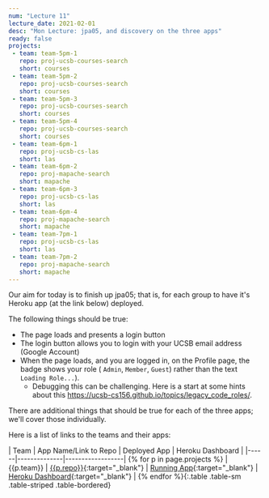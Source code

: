 ```yaml
---
num: "Lecture 11"
lecture_date: 2021-02-01
desc: "Mon Lecture: jpa05, and discovery on the three apps"
ready: false
projects:
 - team: team-5pm-1
   repo: proj-ucsb-courses-search
   short: courses
 - team: team-5pm-2
   repo: proj-ucsb-courses-search
   short: courses
 - team: team-5pm-3
   repo: proj-ucsb-courses-search
   short: courses
 - team: team-5pm-4
   repo: proj-ucsb-courses-search
   short: courses
 - team: team-6pm-1
   repo: proj-ucsb-cs-las
   short: las
 - team: team-6pm-2
   repo: proj-mapache-search
   short: mapache
 - team: team-6pm-3
   repo: proj-ucsb-cs-las
   short: las
 - team: team-6pm-4
   repo: proj-mapache-search
   short: mapache
 - team: team-7pm-1
   repo: proj-ucsb-cs-las
   short: las
 - team: team-7pm-2
   repo: proj-mapache-search
   short: mapache
---
```


Our aim for today is to finish up jpa05; that is, for each group to have it's Heroku app (at the link below) deployed.  

The following things should be true:
* The page loads and presents a login button
* The login button allows you to login with your UCSB email address (Google Account)
* When the page loads, and you are logged in, on the Profile page, the badge shows your role ( `Admin`, `Member`, `Guest`) rather than the text `Loading Role...`).
  - Debugging this can be challenging.  Here is a start at some hints about this <https://ucsb-cs156.github.io/topics/legacy_code_roles/>.

There are additional things that should be true for each of the three apps; we'll cover those individually.

Here is a list of links to the teams and their apps:

| Team | App Name/Link to Repo | Deployed App | Heroku Dashboard |
|------|--------------|------------------|
{% for p in page.projects %} | {{p.team}} | [{{p.repo}}](https://github.com/ucsb-cs156-w21/{{p.repo}}){:target="_blank"} | [Running App](https://cs156-w21-{{p.team}}-{{p.short}}.herokuapp.com){:target="_blank"} | [Heroku Dashboard](https://dashboard.heroku.com/apps/cs156-w21-{{p.team}}-{{p.short}}){:target="_blank"} |
{% endfor %}{:.table .table-sm .table-striped .table-bordered}
